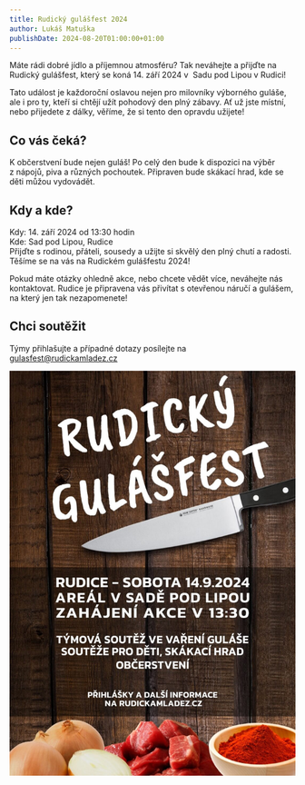 ```yaml
---
title: Rudický gulášfest 2024
author: Lukáš Matuška
publishDate: 2024-08-20T01:00:00+01:00
---
```


Máte rádi dobré jídlo a&nbsp;příjemnou atmosféru?
Tak neváhejte a&nbsp;přijďte na Rudický gulášfest, který se koná 14. září 2024 v&nbsp; Sadu pod Lipou v&nbsp;Rudici!

Tato událost je každoroční oslavou nejen pro milovníky výborného guláše, ale i&nbsp;pro ty, kteří si chtějí užít pohodový den plný zábavy. Ať už jste místní, nebo přijedete z dálky, věříme, že si tento den opravdu užijete!

## Co vás čeká?

K občerstvení bude nejen guláš! Po celý den bude k dispozici na výběr z&nbsp;nápojů, piva a&nbsp;různých pochoutek.
Připraven bude skákací hrad, kde se děti můžou vydovádět.

## Kdy a&nbsp;kde?

Kdy: 14. září 2024 od 13:30 hodin \
Kde: Sad pod Lipou, Rudice \
Přijďte s rodinou, přáteli, sousedy a&nbsp;užijte si skvělý den plný chutí a&nbsp;radosti. Těšíme se na vás na Rudickém gulášfestu 2024!

Pokud máte otázky ohledně akce, nebo chcete vědět více, neváhejte nás kontaktovat. Rudice je připravena vás přivítat s otevřenou náručí a&nbsp;gulášem, na který jen tak nezapomenete!

## Chci soutěžit

Týmy přihlašujte a případné dotazy posílejte na [gulasfest@rudickamladez.cz](mailto:gulasfest@rudickamladez.cz?subject=Přihláška%20‒%20Rudický%20gulášfest%202024)

![Plakát](images/poster.jpg)
